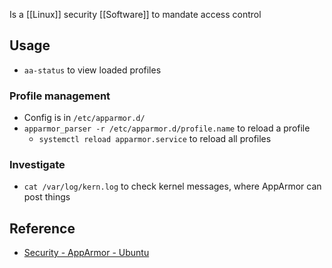 Is a [[Linux]] security [[Software]] to mandate access control
## Usage
- `aa-status` to view loaded profiles
### Profile management
- Config is in `/etc/apparmor.d/`
- `apparmor_parser -r /etc/apparmor.d/profile.name` to reload a profile
	- `systemctl reload apparmor.service` to reload all profiles
### Investigate
- `cat /var/log/kern.log` to check kernel messages, where AppArmor can post things
## Reference
- [Security - AppArmor - Ubuntu](https://ubuntu.com/server/docs/security-apparmor)